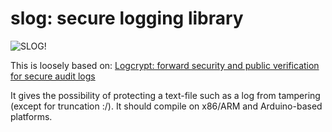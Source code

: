# slog: secure logging library
![SLOG!](https://images-na.ssl-images-amazon.com/images/I/71XCt%2B4QrVL._SY355_.jpg)

This is loosely based on:
[Logcrypt: forward security and public verification for secure audit logs](https://eprint.iacr.org/2005/002.pdf)

It gives the possibility of protecting a text-file such as a log from tampering (except for truncation :/). It should compile on x86/ARM and Arduino-based platforms.
